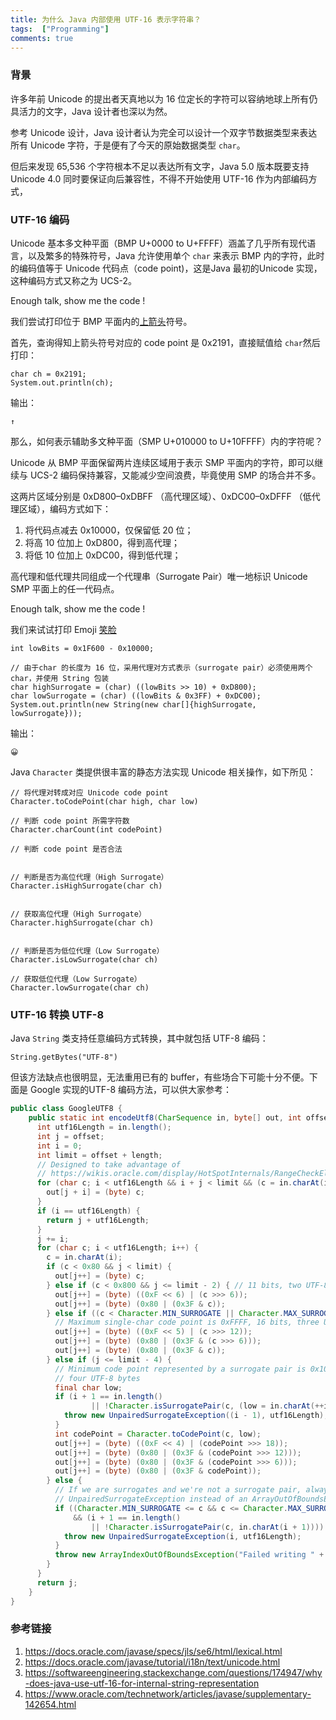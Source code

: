 ```yaml
---
title: 为什么 Java 内部使用 UTF-16 表示字符串？
tags:  ["Programming"]
comments: true
---
```


### 背景
许多年前 Unicode 的提出者天真地以为 16 位定长的字符可以容纳地球上所有仍具活力的文字，Java 设计者也深以为然。

参考 Unicode 设计，Java 设计者认为完全可以设计一个双字节数据类型来表达所有 Unicode 字符，于是便有了今天的原始数据类型 `char`。

但后来发现 65,536 个字符根本不足以表达所有文字，Java 5.0 版本既要支持 Unicode 4.0 同时要保证向后兼容性，不得不开始使用 UTF-16 作为内部编码方式，

### UTF-16 编码
Unicode 基本多文种平面（BMP U+0000 to U+FFFF）涵盖了几乎所有现代语言，以及繁多的特殊符号，Java 允许使用单个 `char` 来表示 BMP 内的字符，此时的编码值等于 Unicode 代码点（code point)，这是Java 最初的Unicode 实现，这种编码方式又称之为 UCS-2。

Enough talk, show me the code ! 

我们尝试打印位于 BMP 平面内的[上箭头](https://en.wikipedia.org/wiki/Arrows_(Unicode_block))符号。

首先，查询得知上箭头符号对应的 code point 是 0x2191，直接赋值给 `char`然后打印：
```
char ch = 0x2191; 
System.out.println(ch);
```

输出：

```
↑
```

那么，如何表示辅助多文种平面（SMP U+010000 to U+10FFFF）内的字符呢？

Unicode 从 BMP 平面保留两片连续区域用于表示 SMP 平面内的字符，即可以继续与 UCS-2 编码保持兼容，又能减少空间浪费，毕竟使用 SMP 的场合并不多。

这两片区域分别是 0xD800–0xDBFF （高代理区域）、0xDC00–0xDFFF （低代理区域），编码方式如下：

1. 将代码点减去 0x10000，仅保留低 20 位；
2. 将高 10 位加上 0xD800，得到高代理；
3. 将低 10 位加上 0xDC00，得到低代理；

高代理和低代理共同组成一个代理串（Surrogate Pair）唯一地标识 Unicode SMP 平面上的任一代码点。

Enough talk, show me the code ! 

我们来试试打印 Emoji [笑脸](https://en.wikipedia.org/wiki/Emoticons_(Unicode_block))

```
int lowBits = 0x1F600 - 0x10000;

// 由于char 的长度为 16 位，采用代理对方式表示（surrogate pair）必须使用两个 char，并使用 String 包装
char highSurrogate = (char) ((lowBits >> 10) + 0xD800);
char lowSurrogate = (char) ((lowBits & 0x3FF) + 0xDC00);
System.out.println(new String(new char[]{highSurrogate, lowSurrogate}));

```

输出：

```
😀
```


Java `Character` 类提供很丰富的静态方法实现 Unicode 相关操作，如下所见：

```
// 将代理对转成对应 Unicode code point
Character.toCodePoint(char high, char low)

// 判断 code point 所需字符数
Character.charCount(int codePoint)

// 判断 code point 是否合法


// 判断是否为高位代理（High Surrogate）
Character.isHighSurrogate(char ch)


// 获取高位代理（High Surrogate）
Character.highSurrogate(char ch)


// 判断是否为低位代理（Low Surrogate）
Character.isLowSurrogate(char ch)

// 获取低位代理（Low Surrogate）
Character.lowSurrogate(char ch)

```


### UTF-16 转换 UTF-8

Java `String` 类支持任意编码方式转换，其中就包括 UTF-8 编码：
```
String.getBytes("UTF-8")
```

但该方法缺点也很明显，无法重用已有的 buffer，有些场合下可能十分不便。下面是 Google 实现的UTF-8 编码方法，可以供大家参考：

```java
public class GoogleUTF8 {
    public static int encodeUtf8(CharSequence in, byte[] out, int offset, int length) {
      int utf16Length = in.length();
      int j = offset;
      int i = 0;
      int limit = offset + length;
      // Designed to take advantage of
      // https://wikis.oracle.com/display/HotSpotInternals/RangeCheckElimination
      for (char c; i < utf16Length && i + j < limit && (c = in.charAt(i)) < 0x80; i++) {
        out[j + i] = (byte) c;
      }
      if (i == utf16Length) {
        return j + utf16Length;
      }
      j += i;
      for (char c; i < utf16Length; i++) {
        c = in.charAt(i);
        if (c < 0x80 && j < limit) {
          out[j++] = (byte) c;
        } else if (c < 0x800 && j <= limit - 2) { // 11 bits, two UTF-8 bytes
          out[j++] = (byte) ((0xF << 6) | (c >>> 6));
          out[j++] = (byte) (0x80 | (0x3F & c));
        } else if ((c < Character.MIN_SURROGATE || Character.MAX_SURROGATE < c) && j <= limit - 3) {
          // Maximum single-char code point is 0xFFFF, 16 bits, three UTF-8 bytes
          out[j++] = (byte) ((0xF << 5) | (c >>> 12));
          out[j++] = (byte) (0x80 | (0x3F & (c >>> 6)));
          out[j++] = (byte) (0x80 | (0x3F & c));
        } else if (j <= limit - 4) {
          // Minimum code point represented by a surrogate pair is 0x10000, 17 bits,
          // four UTF-8 bytes
          final char low;
          if (i + 1 == in.length()
                  || !Character.isSurrogatePair(c, (low = in.charAt(++i)))) {
            throw new UnpairedSurrogateException((i - 1), utf16Length);
          }
          int codePoint = Character.toCodePoint(c, low);
          out[j++] = (byte) ((0xF << 4) | (codePoint >>> 18));
          out[j++] = (byte) (0x80 | (0x3F & (codePoint >>> 12)));
          out[j++] = (byte) (0x80 | (0x3F & (codePoint >>> 6)));
          out[j++] = (byte) (0x80 | (0x3F & codePoint));
        } else {
          // If we are surrogates and we're not a surrogate pair, always throw an
          // UnpairedSurrogateException instead of an ArrayOutOfBoundsException.
          if ((Character.MIN_SURROGATE <= c && c <= Character.MAX_SURROGATE)
              && (i + 1 == in.length()
                  || !Character.isSurrogatePair(c, in.charAt(i + 1)))) {
            throw new UnpairedSurrogateException(i, utf16Length);
          }
          throw new ArrayIndexOutOfBoundsException("Failed writing " + c + " at index " + j);
        }
      }
      return j;
    }
}
```


### 参考链接

1. https://docs.oracle.com/javase/specs/jls/se6/html/lexical.html
2. https://docs.oracle.com/javase/tutorial/i18n/text/unicode.html
3. https://softwareengineering.stackexchange.com/questions/174947/why-does-java-use-utf-16-for-internal-string-representation
4. https://www.oracle.com/technetwork/articles/javase/supplementary-142654.html
